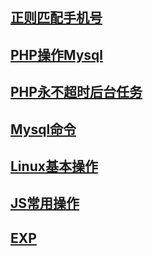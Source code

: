 ## [正则匹配手机号](https://hewiewang.github.io/Html/telphone.html)
## [PHP操作Mysql](https://hewiewang.github.io/PHP/Mysqli%E6%93%8D%E4%BD%9C%E6%95%B0%E6%8D%AE%E5%BA%93)
## [PHP永不超时后台任务](https://hewiewang.github.io/PHP/%E5%BE%88%E6%9C%89%E7%94%A8%E7%9A%84%E5%87%BD%E6%95%B0)
## [Mysql命令](https://hewiewang.github.io/Mysql/)
## [Linux基本操作](https://hewiewang.github.io/Linux/)
## [JS常用操作](https://hewiewang.github.io/Javascript/)
## [EXP](https://hewiewang.github.io/Hack/tricks)
